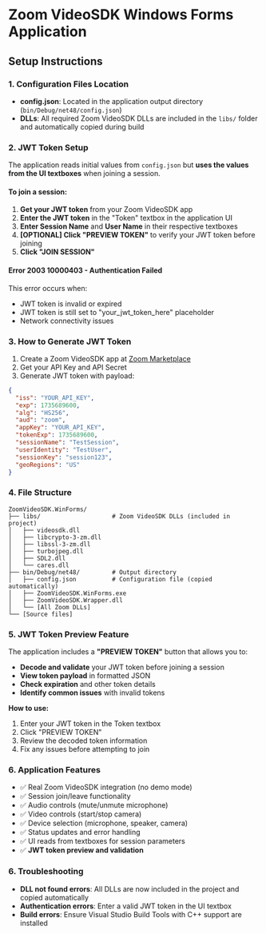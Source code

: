 # Zoom VideoSDK Windows Forms Application

## Setup Instructions

### 1. Configuration Files Location
- **config.json**: Located in the application output directory (`bin/Debug/net48/config.json`)
- **DLLs**: All required Zoom VideoSDK DLLs are included in the `libs/` folder and automatically copied during build

### 2. JWT Token Setup
The application reads initial values from `config.json` but **uses the values from the UI textboxes** when joining a session.

#### To join a session:
1. **Get your JWT token** from your Zoom VideoSDK app
2. **Enter the JWT token** in the "Token" textbox in the application UI
3. **Enter Session Name** and **User Name** in their respective textboxes
4. **[OPTIONAL] Click "PREVIEW TOKEN"** to verify your JWT token before joining
5. **Click "JOIN SESSION"**

#### Error 2003 10000403 - Authentication Failed
This error occurs when:
- JWT token is invalid or expired
- JWT token is still set to "your_jwt_token_here" placeholder
- Network connectivity issues

### 3. How to Generate JWT Token
1. Create a Zoom VideoSDK app at [Zoom Marketplace](https://marketplace.zoom.us/)
2. Get your API Key and API Secret
3. Generate JWT token with payload:
```json
{
  "iss": "YOUR_API_KEY",
  "exp": 1735689600,
  "alg": "HS256",
  "aud": "zoom",
  "appKey": "YOUR_API_KEY",
  "tokenExp": 1735689600,
  "sessionName": "TestSession",
  "userIdentity": "TestUser",
  "sessionKey": "session123",
  "geoRegions": "US"
}
```

### 4. File Structure
```
ZoomVideoSDK.WinForms/
├── libs/                    # Zoom VideoSDK DLLs (included in project)
│   ├── videosdk.dll
│   ├── libcrypto-3-zm.dll
│   ├── libssl-3-zm.dll
│   ├── turbojpeg.dll
│   ├── SDL2.dll
│   └── cares.dll
├── bin/Debug/net48/         # Output directory
│   ├── config.json          # Configuration file (copied automatically)
│   ├── ZoomVideoSDK.WinForms.exe
│   ├── ZoomVideoSDK.Wrapper.dll
│   └── [All Zoom DLLs]
└── [Source files]
```

### 5. JWT Token Preview Feature
The application includes a **"PREVIEW TOKEN"** button that allows you to:
- **Decode and validate** your JWT token before joining a session
- **View token payload** in formatted JSON
- **Check expiration** and other token details
- **Identify common issues** with invalid tokens

**How to use:**
1. Enter your JWT token in the Token textbox
2. Click "PREVIEW TOKEN" 
3. Review the decoded token information
4. Fix any issues before attempting to join

### 6. Application Features
- ✅ Real Zoom VideoSDK integration (no demo mode)
- ✅ Session join/leave functionality
- ✅ Audio controls (mute/unmute microphone)
- ✅ Video controls (start/stop camera)
- ✅ Device selection (microphone, speaker, camera)
- ✅ Status updates and error handling
- ✅ UI reads from textboxes for session parameters
- ✅ **JWT token preview and validation**

### 6. Troubleshooting
- **DLL not found errors**: All DLLs are now included in the project and copied automatically
- **Authentication errors**: Enter a valid JWT token in the UI textbox
- **Build errors**: Ensure Visual Studio Build Tools with C++ support are installed
